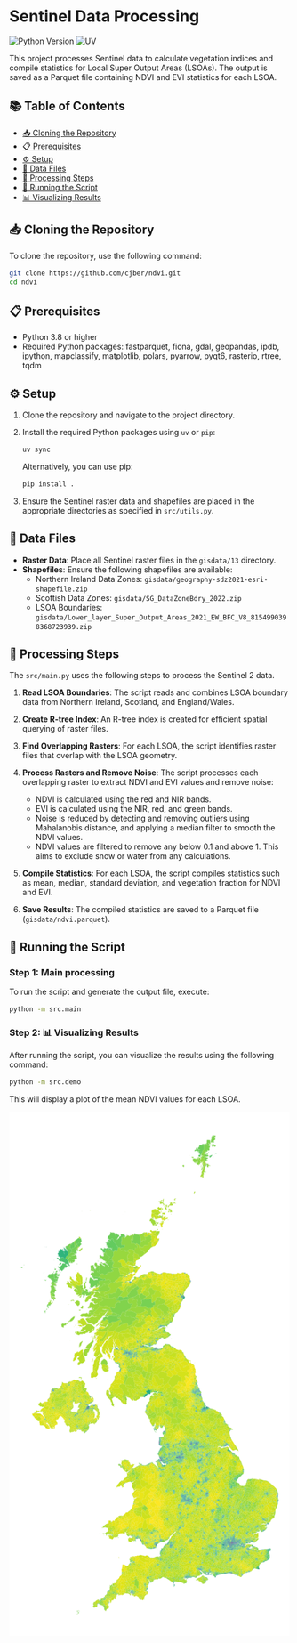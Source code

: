 # Sentinel Data Processing

![Python Version](https://img.shields.io/badge/python-3.8%2B-blue?style=for-the-badge&logo=python&logoColor=white)
![UV](https://img.shields.io/badge/UV-Dependency%20Manager-orange?style=for-the-badge&logo=dependabot&logoColor=white)

This project processes Sentinel data to calculate vegetation indices and compile statistics for Local Super Output Areas (LSOAs). The output is saved as a Parquet file containing NDVI and EVI statistics for each LSOA.


## 📚 Table of Contents

- [📥 Cloning the Repository](#-cloning-the-repository)
- [📋 Prerequisites](#-prerequisites)
- [⚙️ Setup](#️-setup)
- [📂 Data Files](#-data-files)
- [🔄 Processing Steps](#-processing-steps)
- [🚀 Running the Script](#-running-the-script)
- [📊 Visualizing Results](#-visualizing-results)

## 📥 Cloning the Repository

To clone the repository, use the following command:

```bash
git clone https://github.com/cjber/ndvi.git
cd ndvi
```

## 📋 Prerequisites

- Python 3.8 or higher
- Required Python packages: fastparquet, fiona, gdal, geopandas, ipdb, ipython, mapclassify, matplotlib, polars, pyarrow, pyqt6, rasterio, rtree, tqdm

## ⚙️ Setup

1. Clone the repository and navigate to the project directory.

2. Install the required Python packages using `uv` or `pip`:

   ```bash
   uv sync
   ```

   Alternatively, you can use pip:

   ```bash
   pip install .
   ```

3. Ensure the Sentinel raster data and shapefiles are placed in the appropriate directories as specified in `src/utils.py`.

## 📂 Data Files

- **Raster Data**: Place all Sentinel raster files in the `gisdata/13` directory.
- **Shapefiles**: Ensure the following shapefiles are available:
  - Northern Ireland Data Zones: `gisdata/geography-sdz2021-esri-shapefile.zip`
  - Scottish Data Zones: `gisdata/SG_DataZoneBdry_2022.zip`
  - LSOA Boundaries: `gisdata/Lower_layer_Super_Output_Areas_2021_EW_BFC_V8_8154990398368723939.zip`

## 🔄 Processing Steps

The `src/main.py` uses the following steps to process the Sentinel 2 data.

1. **Read LSOA Boundaries**: The script reads and combines LSOA boundary data from Northern Ireland, Scotland, and England/Wales.

2. **Create R-tree Index**: An R-tree index is created for efficient spatial querying of raster files.

3. **Find Overlapping Rasters**: For each LSOA, the script identifies raster files that overlap with the LSOA geometry.

4. **Process Rasters and Remove Noise**: The script processes each overlapping raster to extract NDVI and EVI values and remove noise:
   - NDVI is calculated using the red and NIR bands.
   - EVI is calculated using the NIR, red, and green bands.
   - Noise is reduced by detecting and removing outliers using Mahalanobis distance, and applying a median filter to smooth the NDVI values.
   - NDVI values are filtered to remove any below 0.1 and above 1. This aims to exclude snow or water from any calculations.

5. **Compile Statistics**: For each LSOA, the script compiles statistics such as mean, median, standard deviation, and vegetation fraction for NDVI and EVI.

6. **Save Results**: The compiled statistics are saved to a Parquet file (`gisdata/ndvi.parquet`).

## 🚀 Running the Script

### Step 1: Main processing

To run the script and generate the output file, execute:

```bash
python -m src.main
```

### Step 2: 📊 Visualizing Results

After running the script, you can visualize the results using the following command:

```bash
python -m src.demo
```

This will display a plot of the mean NDVI values for each LSOA.

![NDVI Mean](./img/nvdi_mean.png)
